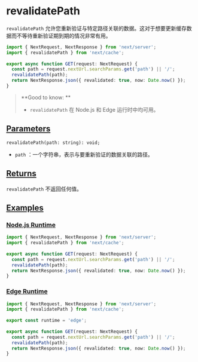# revalidatePath

`revalidatePath` 允许您重新验证与特定路径关联的数据。这对于想要更新缓存数据而不等待重新验证期到期的情况非常有用。

```ts
import { NextRequest, NextResponse } from 'next/server';
import { revalidatePath } from 'next/cache';
 
export async function GET(request: NextRequest) {
  const path = request.nextUrl.searchParams.get('path') || '/';
  revalidatePath(path);
  return NextResponse.json({ revalidated: true, now: Date.now() });
}
```

> **Good to know: **
>
> - `revalidatePath` 在 Node.js 和 Edge 运行时中均可用。

## [Parameters](https://nextjs.org/docs/app/api-reference/functions/revalidatePath#parameters)

```
revalidatePath(path: string): void;
```

- `path` ：一个字符串，表示与要重新验证的数据关联的路径。

## [Returns](https://nextjs.org/docs/app/api-reference/functions/revalidatePath#returns)

`revalidatePath` 不返回任何值。

## [Examples](https://nextjs.org/docs/app/api-reference/functions/revalidatePath#examples)

### [Node.js Runtime](https://nextjs.org/docs/app/api-reference/functions/revalidatePath#nodejs-runtime)

```ts
import { NextRequest, NextResponse } from 'next/server';
import { revalidatePath } from 'next/cache';
 
export async function GET(request: NextRequest) {
  const path = request.nextUrl.searchParams.get('path') || '/';
  revalidatePath(path);
  return NextResponse.json({ revalidated: true, now: Date.now() });
}
```

### [Edge Runtime](https://nextjs.org/docs/app/api-reference/functions/revalidatePath#edge-runtime)

```ts
import { NextRequest, NextResponse } from 'next/server';
import { revalidatePath } from 'next/cache';
 
export const runtime = 'edge';
 
export async function GET(request: NextRequest) {
  const path = request.nextUrl.searchParams.get('path') || '/';
  revalidatePath(path);
  return NextResponse.json({ revalidated: true, now: Date.now() });
}
```

